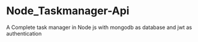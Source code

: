 # Node_Taskmanager-Api
A Complete task manager in Node js with mongodb as database and jwt as authentication 
